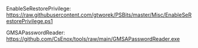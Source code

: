 EnableSeRestorePrivilege:  https://raw.githubusercontent.com/gtworek/PSBits/master/Misc/EnableSeRestorePrivilege.ps1

GMSAPasswordReader:  https://github.com/CsEnox/tools/raw/main/GMSAPasswordReader.exe
